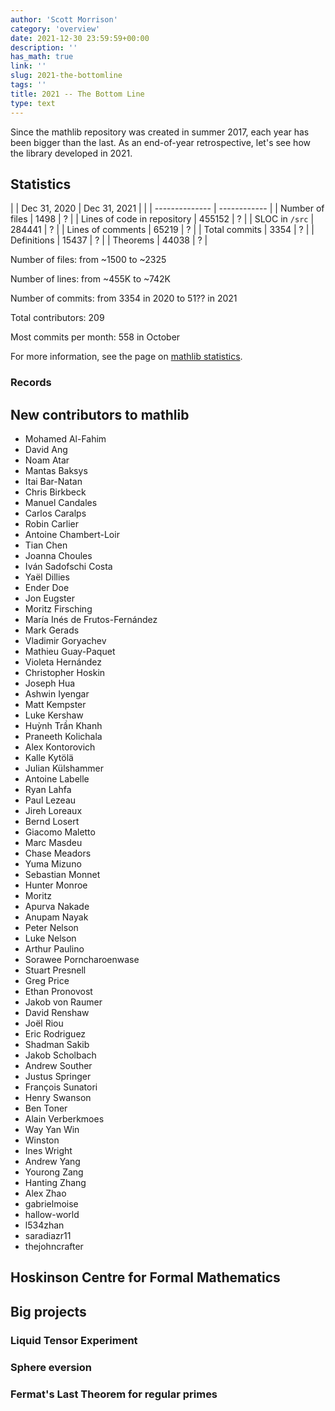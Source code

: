 ```yaml
---
author: 'Scott Morrison'
category: 'overview'
date: 2021-12-30 23:59:59+00:00
description: ''
has_math: true
link: ''
slug: 2021-the-bottomline
tags: ''
title: 2021 -- The Bottom Line
type: text
---
```


Since the mathlib repository was created in summer 2017,
each year has been bigger than the last. 
As an end-of-year retrospective, let's see how the library developed in 2021.

## Statistics

| | Dec 31, 2020 | Dec 31, 2021 |
| | -------------- | ------------ |
| Number of files | 1498 | ? | 
| Lines of code in repository | 455152 | ? | 
| SLOC in `/src` | 284441 | ? | 
| Lines of comments | 65219 | ? | 
| Total commits | 3354 | ? | 
| Definitions | 15437 | ? |
| Theorems | 44038 | ? |


Number of files: from ~1500 to ~2325

Number of lines: from ~455K to ~742K

Number of commits: from 3354 in 2020 to 51?? in 2021

Total contributors: 209

Most commits per month: 558 in October

For more information, see the page on [mathlib statistics](https://leanprover-community.github.io/mathlib_stats.html).

### Records

## New contributors to mathlib

* Mohamed Al-Fahim
* David Ang
* Noam Atar
* Mantas Baksys
* Itai Bar-Natan
* Chris Birkbeck
* Manuel Candales
* Carlos Caralps
* Robin Carlier
* Antoine Chambert-Loir
* Tian Chen
* Joanna Choules
* Iván Sadofschi Costa
* Yaël Dillies
* Ender Doe
* Jon Eugster
* Moritz Firsching
* María Inés de Frutos-Fernández
* Mark Gerads
* Vladimir Goryachev
* Mathieu Guay-Paquet
* Violeta Hernández
* Christopher Hoskin
* Joseph Hua
* Ashwin Iyengar
* Matt Kempster
* Luke Kershaw
* Huỳnh Trần Khanh
* Praneeth Kolichala
* Alex Kontorovich
* Kalle Kytölä
* Julian Külshammer
* Antoine Labelle
* Ryan Lahfa
* Paul Lezeau
* Jireh Loreaux
* Bernd Losert
* Giacomo Maletto
* Marc Masdeu
* Chase Meadors
* Yuma Mizuno
* Sebastian Monnet
* Hunter Monroe
*  Moritz
* Apurva Nakade
* Anupam Nayak
* Peter Nelson
* Luke Nelson
* Arthur Paulino
* Sorawee Porncharoenwase
* Stuart Presnell
* Greg Price
* Ethan Pronovost
* Jakob von Raumer
* David Renshaw
* Joël Riou
* Eric Rodriguez
* Shadman Sakib
* Jakob Scholbach
* Andrew Souther
* Justus Springer
* François Sunatori
* Henry Swanson
* Ben Toner
* Alain Verberkmoes
* Way Yan Win
*  Winston
* Ines Wright
* Andrew Yang
* Yourong Zang
* Hanting Zhang
* Alex Zhao
*  gabrielmoise
*  hallow-world
*  l534zhan
*  saradiazr11
*  thejohncrafter


## Hoskinson Centre for Formal Mathematics

## Big projects

### Liquid Tensor Experiment

### Sphere eversion

### Fermat's Last Theorem for regular primes

